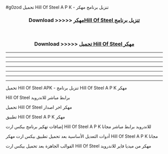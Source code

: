 #g0zod تحميل Hill Of Steel  A P K - تنزيل برنامج مهكر



<div align="center">
<h3>Download >>>>> <a href="https://runaway1.web.app/?sq=Hill Of Steel ">مهكرHill Of Steel  تنزيل برنامج</a></h3><br>

<h3>Download >>>>> <a href="https://runaway1.web.app/?sq=Hill Of Steel ">تحميل Hill Of Steel  مهكر</a></h3>
</div>


----------------------------------------------------------

----------------------------------------------------------

----------------------------------------------------------

----------------------------------------------------------

----------------------------------------------------------

----------------------------------------------------------

----------------------------------------------------------

تحميل Hill Of Steel  APK - تنزيل برنامج Hill Of Steel  A P K مهكر

Hill Of Steel  برابط مباشر للاندرويد

تحميل Hill Of Steel  مهكر اخر اصدار

تطبيق Hill Of Steel  A P K مهكر

إضافات تهكير برنامج بيكس ارت Hill Of Steel  A P K للاندرويد برابط مباشر مجانا

أدوات التعديل الأساسية بعد تحميل تطبيق بيكس ارت مهكر Hill Of Steel  A P K مجانا

القوالب الجاهزة بعد تحميل بيكس ارت Hill Of Steel  مهكر من ميديا فاير للاندرويد



